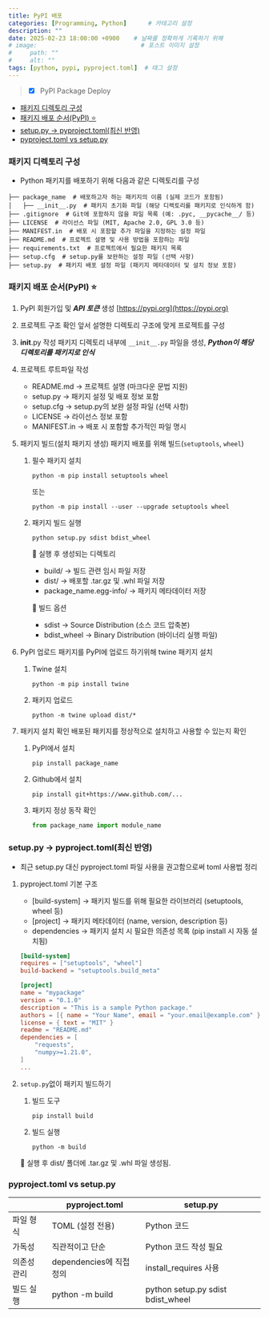 ```yaml
---
title: PyPI 배포
categories: [Programming, Python]      # 카테고리 설정
description: ""
date: 2025-02-23 18:00:00 +0900    # 날짜를 정확하게 기록하기 위해
# image:                             # 포스트 이미지 설정
#     path: ""
#     alt: ""
tags: [python, pypi, pyproject.toml]  # 태그 설정
---
```


> - [x] PyPI Package Deploy

- [패키지 디렉토리 구성](#패키지-디렉토리-구성)
- [패키지 배포 순서(PyPI) ⭐️](#패키지-배포-순서pypi-️)
- [setup.py -\> pyproject.toml(최신 반영)](#setuppy---pyprojecttoml최신-반영)
- [pyproject.toml vs setup.py](#pyprojecttoml-vs-setuppy)


### 패키지 디렉토리 구성

- Python 패키지를 배포하기 위해 다음과 같은 디렉토리를 구성

```
├── package_name  # 배포하고자 하는 패키지의 이름 (실제 코드가 포함됨)
│   ├── __init__.py  # 패키지 초기화 파일 (해당 디렉토리를 패키지로 인식하게 함)
├── .gitignore  # Git에 포함하지 않을 파일 목록 (예: .pyc, __pycache__/ 등)
├── LICENSE  # 라이선스 파일 (MIT, Apache 2.0, GPL 3.0 등)
├── MANIFEST.in  # 배포 시 포함할 추가 파일을 지정하는 설정 파일
├── README.md  # 프로젝트 설명 및 사용 방법을 포함하는 파일
├── requirements.txt  # 프로젝트에서 필요한 패키지 목록
├── setup.cfg  # setup.py를 보완하는 설정 파일 (선택 사항)
├── setup.py  # 패키지 배포 설정 파일 (패키지 메타데이터 및 설치 정보 포함)
```

### 패키지 배포 순서(PyPI) ⭐️

1. PyPI 회원가입 및 ***API 토큰*** 생성 
    [https://pypi.org](https://pypi.org)
2. 프로젝트 구조 확인
    앞서 설명한 디렉토리 구조에 맞게 프로젝트를 구성
3. __init__.py 작성
    패키지 디렉토리 내부에 `__init__.py` 파일을 생성, ***Python이 해당 디렉토리를 패키지로 인식***
4. 프로젝트 루트파일 작성
    - README.md → 프로젝트 설명 (마크다운 문법 지원)
    - setup.py → 패키지 설정 및 배포 정보 포함
    - setup.cfg → setup.py의 보완 설정 파일 (선택 사항)
    - LICENSE → 라이선스 정보 포함
    - MANIFEST.in → 배포 시 포함할 추가적인 파일 명시
5. 패키지 빌드(설치 패키지 생성)
    패키지 배포를 위해 빌드(`setuptools`, `wheel`) 
    1. 필수 패키지 설치

        ```terminal
        python -m pip install setuptools wheel
        ```

        또는 
        ```terminal
        python -m pip install --user --upgrade setuptools wheel
        ```
    
    2. 패키지 빌드 실행
        ```terminal
        python setup.py sdist bdist_wheel
        ```

        📌 실행 후 생성되는 디렉토리
        - build/ → 빌드 관련 임시 파일 저장
        - dist/ → 배포할 .tar.gz 및 .whl 파일 저장
        - package_name.egg-info/ → 패키지 메타데이터 저장

        📌 빌드 옵션
        - sdist → Source Distribution (소스 코드 압축본)
        - bdist_wheel → Binary Distribution (바이너리 실행 파일)

6. PyPI 업로드
    패키지를 PyPI에 업로드 하기위해 twine 패키지 설치
    1. Twine 설치

        ```terminal
        python -m pip install twine
        ```

    2. 패키지 업로드

        ```terminal
        python -m twine upload dist/*
        ```

6. 패키지 설치 확인
    배포된 패키지를 정상적으로 설치하고 사용할 수 있는지 확인

    1. PyPI에서 설치

        ```terminal
        pip install package_name
        ```

    2. Github에서 설치

        ```terminal
        pip install git+https://www.github.com/...
        ```
    
    3. 패키지 정상 동작 확인

        ```python
        from package_name import module_name
        ``` 

### setup.py -> pyproject.toml(최신 반영)

- 최근 setup.py 대신 pyproject.toml 파일 사용을 권고함으로써 toml 사용법 정리

1. pyproject.toml 기본 구조
    - [build-system] → 패키지 빌드를 위해 필요한 라이브러리 (setuptools, wheel 등)
    - [project] → 패키지 메타데이터 (name, version, description 등)
    - dependencies → 패키지 설치 시 필요한 의존성 목록 (pip install 시 자동 설치됨)

    ```toml
    [build-system]
    requires = ["setuptools", "wheel"]
    build-backend = "setuptools.build_meta"

    [project]
    name = "mypackage"
    version = "0.1.0"
    description = "This is a sample Python package."
    authors = [{ name = "Your Name", email = "your.email@example.com" }]
    license = { text = "MIT" }
    readme = "README.md"
    dependencies = [
        "requests",
        "numpy>=1.21.0",
    ]
    ...
    ```

2. `setup.py`없이 패키지 빌드하기
    1. 빌드 도구
        
        ```terminal
        pip install build
        ```

    2. 빌드 실행

        ```terminal
        python -m build
        ```
    
    📌 실행 후 dist/ 폴더에 .tar.gz 및 .whl 파일 생성됨.

### pyproject.toml vs setup.py

|             | pyproject.toml           | setup.py                          |
| ----------- | ------------------------ | --------------------------------- |
| 파일 형식   | TOML (설정 전용)         | Python 코드                       |
| 가독성      | 직관적이고 단순          | Python 코드 작성 필요             |
| 의존성 관리 | dependencies에 직접 정의 | install_requires 사용             |
| 빌드 실행   | python -m build          | python setup.py sdist bdist_wheel |
